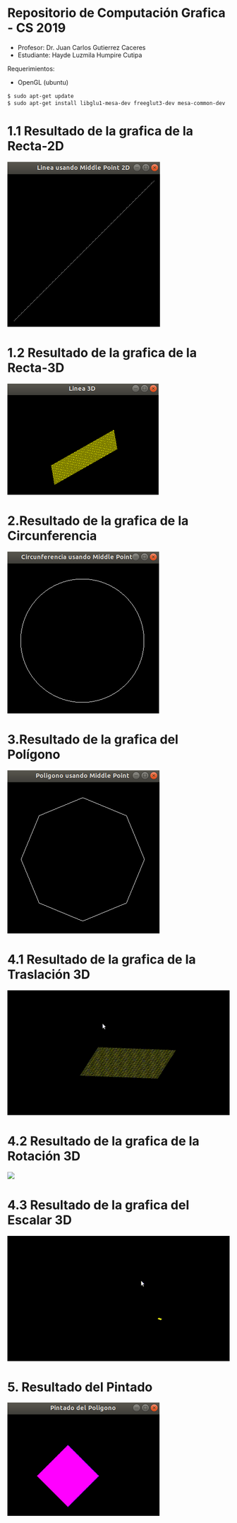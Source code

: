 # Repositorio de Computación Grafica - CS 2019
- Profesor: Dr. Juan Carlos Gutierrez Caceres
- Estudiante: Hayde Luzmila Humpire Cutipa

Requerimientos:
- OpenGL (ubuntu)
```
$ sudo apt-get update
$ sudo apt-get install libglu1-mesa-dev freeglut3-dev mesa-common-dev
```
# 1.1 Resultado de la grafica de la Recta-2D
![bd_disponibles](Imagenes/LineaMiddlePoint2D.png)

# 1.2 Resultado de la grafica de la Recta-3D
![bd_disponibles](Imagenes/Linea3D.png)

# 2.Resultado de la grafica de la Circunferencia
![bd_disponibles](Imagenes/CircunferenciaMiddlePoint.png)

# 3.Resultado de la grafica del Polígono
![bd_disponibles](Imagenes/PoligonoMiddlePoint.png)

# 4.1 Resultado de la grafica de la Traslación 3D
![](Imagenes/Traslacion.gif)

# 4.2 Resultado de la grafica de la Rotación 3D
![](Imagenes/Rotacion.gif)

# 4.3 Resultado de la grafica del Escalar 3D
![](Imagenes/Escalar.gif)

# 5. Resultado del Pintado
![bd_disponibles](Imagenes/PintadoPoligono.png)




